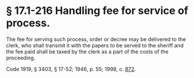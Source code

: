 # § 17.1-216 Handling fee for service of process.

<p>The fee for serving such process, order or decree may be delivered to the clerk, who shall transmit it with the papers to be served to the sheriff and the fee paid shall be taxed by the clerk as a part of the costs of the proceeding.</p><p>Code 1919, § 3403, § 17-52; 1946, p. 55; 1998, c. <a href='http://lis.virginia.gov/cgi-bin/legp604.exe?981+ful+CHAP0872'>872</a>.</p>